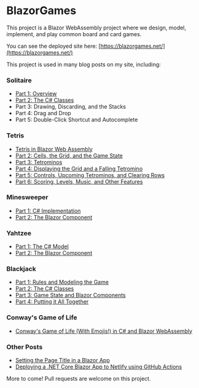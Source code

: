 # BlazorGames

This project is a Blazor WebAssembly project where we design, model, implement, and play common board and card games.

You can see the deployed site here: [https://blazorgames.net/](https://blazorgames.net/)

This project is used in many blog posts on my site, including:

### Solitaire
* [Part 1: Overview](https://exceptionnotfound.net/solitaire-in-blazor-part-1-overview/)
* [Part 2: The C# Classes](https://exceptionnotfound.net/solitaire-in-blazor-part-2-the-csharp-classes/)
* Part 3: Drawing, Discarding, and the Stacks
* Part 4: Drag and Drop
* Part 5: Double-Click Shortcut and Autocomplete

### Tetris
* [Tetris in Blazor Web Assembly](https://exceptionnotfound.net/tetris-in-blazor-webassembly/)
* [Part 2: Cells, the Grid, and the Game State](https://exceptionnotfound.net/tetris-in-blazor-part-2-cells-the-grid-and-the-game-state/)
* [Part 3: Tetrominos](https://exceptionnotfound.net/tetris-in-blazor-part-3-tetrominos/)
* [Part 4: Displaying the Grid and a Falling Tetromino](https://exceptionnotfound.net/tetris-in-blazor-part-4-displaying-the-grid-and-a-falling-tetromino/)
* [Part 5: Controls, Upcoming Tetrominos, and Clearing Rows](https://exceptionnotfound.net/tetris-in-blazor-part-5-controls-upcoming-tetrominos-and-clearing-rows/)
* [Part 6: Scoring, Levels, Music, and Other Features](https://exceptionnotfound.net/tetris-in-blazor-part-6-scoring-levels-music-and-other-features/)

### Minesweeper
* [Part 1: C# Implementation](https://exceptionnotfound.net/minesweeper-in-blazor-webassembly-part-1-csharp-implementation/)
* [Part 2: The Blazor Component](https://exceptionnotfound.net/minesweeper-in-blazor-webassembly-part-2-the-blazor-component/)

### Yahtzee
* [Part 1: The C# Model](https://exceptionnotfound.net/yahtzee-in-blazor-webassembly-part-1-the-csharp-model/)
* [Part 2: The Blazor Component](https://exceptionnotfound.net/yahtzee-in-blazor-webassembly-part-2-the-blazor-component/)

### Blackjack
* [Part 1: Rules and Modeling the Game](https://exceptionnotfound.net/blackjack-in-blazor-part-1-rules-and-modeling-the-game/)
* [Part 2: The C# Classes](https://exceptionnotfound.net/blackjack-in-blazor-part-2-the-csharp-classes/)
* [Part 3: Game State and Blazor Components](https://exceptionnotfound.net/blackjack-in-blazor-part-3-game-state-and-blazor-components/)
* [Part 4: Putting it All Together](https://exceptionnotfound.net/blackjack-in-blazor-part-4-putting-it-all-together/)

### Conway's Game of Life
* [Conway's Game of Life (With Emojis!) in C# and Blazor WebAssembly](https://exceptionnotfound.net/conways-game-of-life-with-emojis-in-csharp-and-blazor-webassembly/)

### Other Posts
* [Setting the Page Title in a Blazor App](https://exceptionnotfound.net/setting-the-page-title-in-a-blazor-app-net-core/)
* [Deploying a .NET Core Blazor App to Netlify using GitHub Actions](https://exceptionnotfound.net/deploying-a-net-core-blazor-app-to-netlify-using-github-actions/)

More to come! Pull requests are welcome on this project.
